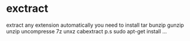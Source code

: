 # exctract
extract any extension automatically you need to install
tar
bunzip
gunzip
unzip
uncompresse
7z
unxz
cabextract
p.s sudo apt-get install ...
